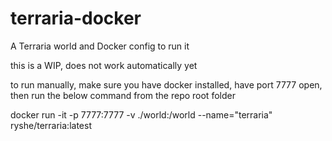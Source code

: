# terraria-docker
A Terraria world and Docker config to run it

this is a WIP, does not work automatically yet

to run manually, make sure you have docker installed, have port 7777 open, then run the below command from the repo root folder

docker run -it -p 7777:7777 -v ./world:/world --name="terraria" ryshe/terraria:latest
